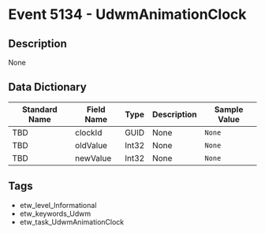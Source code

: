 # Event 5134 - UdwmAnimationClock

## Description
None

## Data Dictionary
|Standard Name|Field Name|Type|Description|Sample Value|
|---|---|---|---|---|
|TBD|clockId|GUID|None|`None`|
|TBD|oldValue|Int32|None|`None`|
|TBD|newValue|Int32|None|`None`|

## Tags
* etw_level_Informational
* etw_keywords_Udwm
* etw_task_UdwmAnimationClock